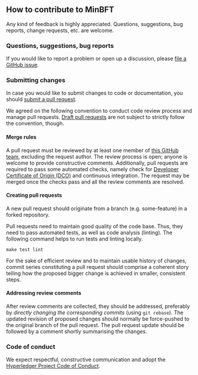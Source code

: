 ## How to contribute to MinBFT

Any kind of feedback is highly appreciated. Questions, suggestions,
bug reports, change requests, etc. are welcome.

### Questions, suggestions, bug reports

If you would like to report a problem or open up a discussion, please
[file a GitHub issue][new-issue].

[new-issue]: https://github.com/hyperledger-labs/minbft/issues/new

### Submitting changes

In case you would like to submit changes to code or documentation, you
should [submit a pull request][new-pr].

We agreed on the following convention to conduct code review process
and manage pull requests. [Draft pull requests][about-draft-pr] are
not subject to strictly follow the convention, though.

[about-draft-pr]: https://help.github.com/en/articles/about-pull-requests#draft-pull-requests

#### Merge rules

A pull request must be reviewed by at least one member of [this GitHub
team][minbft-committers], excluding the request author. The review
process is open; anyone is welcome to provide constructive comments.
Additionally, pull requests are required to pass some automated
checks, namely check for [Developer Certificate of Origin (DCO)][dco]
and continuous integration. The request may be merged once the checks
pass and all the review comments are resolved.

[minbft-committers]: https://github.com/orgs/hyperledger-labs/teams/minbft-committers
[dco]: https://developercertificate.org/

#### Creating pull requests

A new pull request should originate from a branch (e.g. some-feature)
in a forked repository.

Pull requests need to maintain good quality of the code base. Thus,
they need to pass automated tests, as well as code analysis (linting).
The following command helps to run tests and linting locally.

    make test lint

For the sake of efficient review and to maintain usable history of
changes, commit series constituting a pull request should comprise a
coherent story telling how the proposed bigger change is achieved in
smaller, consistent steps.

[new-pr]: https://github.com/hyperledger-labs/minbft/compare

#### Addressing review comments

After review comments are collected, they should be addressed,
preferably by _directly changing the corresponding commits_ (using
`git rebase`). The updated revision of proposed changes should
normally be force-pushed to the original branch of the pull request.
The pull request update should be followed by a comment shortly
summarising the changes.

### Code of conduct

We expect respectful, constructive communication and adopt the
[Hyperledger Project Code of Conduct][code-of-conduct].

[code-of-conduct]: https://wiki.hyperledger.org/community/hyperledger-project-code-of-conduct
